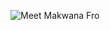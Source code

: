 ![Meet Makwana Fro](https://github.com/meetmakwana7396/Meetmakwana7396/assets/77795036/072f8ddf-14d3-4e1d-a7c6-750bfa378b9e)
